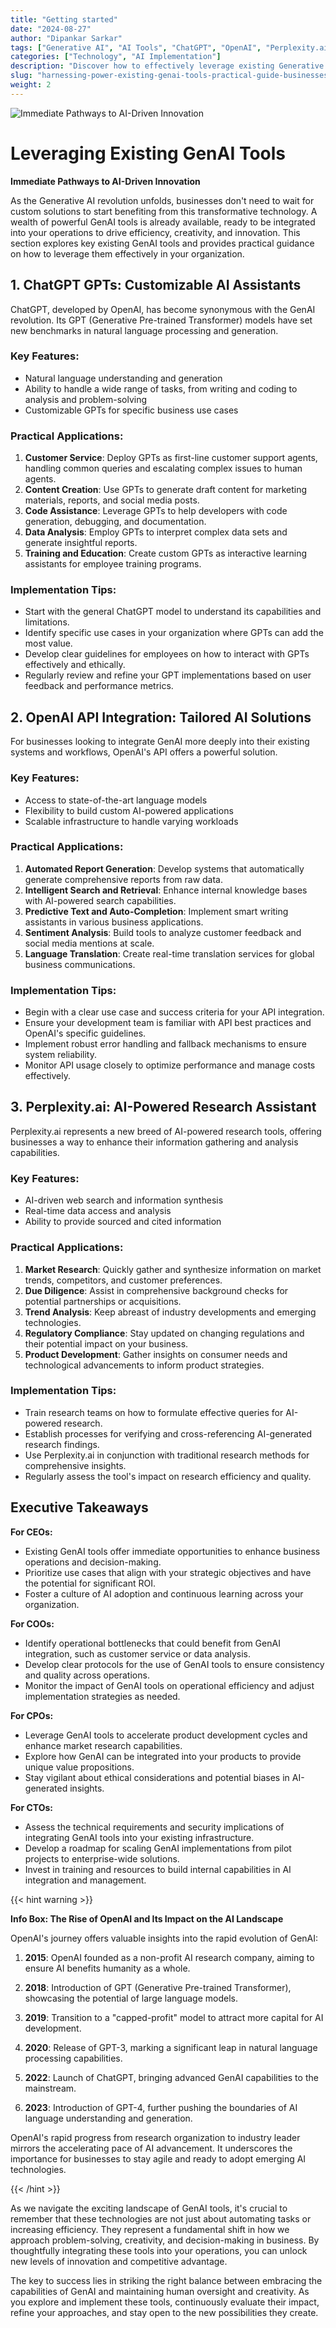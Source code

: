 ```yaml
---
title: "Getting started"
date: "2024-08-27"
author: "Dipankar Sarkar"
tags: ["Generative AI", "AI Tools", "ChatGPT", "OpenAI", "Perplexity.ai", "Business Efficiency"]
categories: ["Technology", "AI Implementation"]
description: "Discover how to effectively leverage existing Generative AI tools like ChatGPT, OpenAI's API, and Perplexity.ai to enhance business processes and drive innovation."
slug: "harnessing-power-existing-genai-tools-practical-guide-businesses"
weight: 2
---
```


![Immediate Pathways to AI-Driven Innovation](/2.png)

# Leveraging Existing GenAI Tools
**Immediate Pathways to AI-Driven Innovation**

As the Generative AI revolution unfolds, businesses don't need to wait for custom solutions to start benefiting from this transformative technology. A wealth of powerful GenAI tools is already available, ready to be integrated into your operations to drive efficiency, creativity, and innovation. This section explores key existing GenAI tools and provides practical guidance on how to leverage them effectively in your organization.

## 1. ChatGPT GPTs: Customizable AI Assistants

ChatGPT, developed by OpenAI, has become synonymous with the GenAI revolution. Its GPT (Generative Pre-trained Transformer) models have set new benchmarks in natural language processing and generation.

### Key Features:
- Natural language understanding and generation
- Ability to handle a wide range of tasks, from writing and coding to analysis and problem-solving
- Customizable GPTs for specific business use cases

### Practical Applications:
1. **Customer Service**: Deploy GPTs as first-line customer support agents, handling common queries and escalating complex issues to human agents.
2. **Content Creation**: Use GPTs to generate draft content for marketing materials, reports, and social media posts.
3. **Code Assistance**: Leverage GPTs to help developers with code generation, debugging, and documentation.
4. **Data Analysis**: Employ GPTs to interpret complex data sets and generate insightful reports.
5. **Training and Education**: Create custom GPTs as interactive learning assistants for employee training programs.

### Implementation Tips:
- Start with the general ChatGPT model to understand its capabilities and limitations.
- Identify specific use cases in your organization where GPTs can add the most value.
- Develop clear guidelines for employees on how to interact with GPTs effectively and ethically.
- Regularly review and refine your GPT implementations based on user feedback and performance metrics.

## 2. OpenAI API Integration: Tailored AI Solutions

For businesses looking to integrate GenAI more deeply into their existing systems and workflows, OpenAI's API offers a powerful solution.

### Key Features:
- Access to state-of-the-art language models
- Flexibility to build custom AI-powered applications
- Scalable infrastructure to handle varying workloads

### Practical Applications:
1. **Automated Report Generation**: Develop systems that automatically generate comprehensive reports from raw data.
2. **Intelligent Search and Retrieval**: Enhance internal knowledge bases with AI-powered search capabilities.
3. **Predictive Text and Auto-Completion**: Implement smart writing assistants in various business applications.
4. **Sentiment Analysis**: Build tools to analyze customer feedback and social media mentions at scale.
5. **Language Translation**: Create real-time translation services for global business communications.

### Implementation Tips:
- Begin with a clear use case and success criteria for your API integration.
- Ensure your development team is familiar with API best practices and OpenAI's specific guidelines.
- Implement robust error handling and fallback mechanisms to ensure system reliability.
- Monitor API usage closely to optimize performance and manage costs effectively.

## 3. Perplexity.ai: AI-Powered Research Assistant

Perplexity.ai represents a new breed of AI-powered research tools, offering businesses a way to enhance their information gathering and analysis capabilities.

### Key Features:
- AI-driven web search and information synthesis
- Real-time data access and analysis
- Ability to provide sourced and cited information

### Practical Applications:
1. **Market Research**: Quickly gather and synthesize information on market trends, competitors, and customer preferences.
2. **Due Diligence**: Assist in comprehensive background checks for potential partnerships or acquisitions.
3. **Trend Analysis**: Keep abreast of industry developments and emerging technologies.
4. **Regulatory Compliance**: Stay updated on changing regulations and their potential impact on your business.
5. **Product Development**: Gather insights on consumer needs and technological advancements to inform product strategies.

### Implementation Tips:
- Train research teams on how to formulate effective queries for AI-powered research.
- Establish processes for verifying and cross-referencing AI-generated research findings.
- Use Perplexity.ai in conjunction with traditional research methods for comprehensive insights.
- Regularly assess the tool's impact on research efficiency and quality.

## Executive Takeaways

**For CEOs:**
- Existing GenAI tools offer immediate opportunities to enhance business operations and decision-making.
- Prioritize use cases that align with your strategic objectives and have the potential for significant ROI.
- Foster a culture of AI adoption and continuous learning across your organization.

**For COOs:**
- Identify operational bottlenecks that could benefit from GenAI integration, such as customer service or data analysis.
- Develop clear protocols for the use of GenAI tools to ensure consistency and quality across operations.
- Monitor the impact of GenAI tools on operational efficiency and adjust implementation strategies as needed.

**For CPOs:**
- Leverage GenAI tools to accelerate product development cycles and enhance market research capabilities.
- Explore how GenAI can be integrated into your products to provide unique value propositions.
- Stay vigilant about ethical considerations and potential biases in AI-generated insights.

**For CTOs:**
- Assess the technical requirements and security implications of integrating GenAI tools into your existing infrastructure.
- Develop a roadmap for scaling GenAI implementations from pilot projects to enterprise-wide solutions.
- Invest in training and resources to build internal capabilities in AI integration and management.

{{< hint warning >}}

**Info Box: The Rise of OpenAI and Its Impact on the AI Landscape**

OpenAI's journey offers valuable insights into the rapid evolution of GenAI:

1. **2015**: OpenAI founded as a non-profit AI research company, aiming to ensure AI benefits humanity as a whole.

2. **2018**: Introduction of GPT (Generative Pre-trained Transformer), showcasing the potential of large language models.

3. **2019**: Transition to a "capped-profit" model to attract more capital for AI development.

4. **2020**: Release of GPT-3, marking a significant leap in natural language processing capabilities.

5. **2022**: Launch of ChatGPT, bringing advanced GenAI capabilities to the mainstream.

6. **2023**: Introduction of GPT-4, further pushing the boundaries of AI language understanding and generation.

OpenAI's rapid progress from research organization to industry leader mirrors the accelerating pace of AI advancement. It underscores the importance for businesses to stay agile and ready to adopt emerging AI technologies.

{{< /hint >}}

As we navigate the exciting landscape of GenAI tools, it's crucial to remember that these technologies are not just about automating tasks or increasing efficiency. They represent a fundamental shift in how we approach problem-solving, creativity, and decision-making in business. By thoughtfully integrating these tools into your operations, you can unlock new levels of innovation and competitive advantage.

The key to success lies in striking the right balance between embracing the capabilities of GenAI and maintaining human oversight and creativity. As you explore and implement these tools, continuously evaluate their impact, refine your approaches, and stay open to the new possibilities they create.